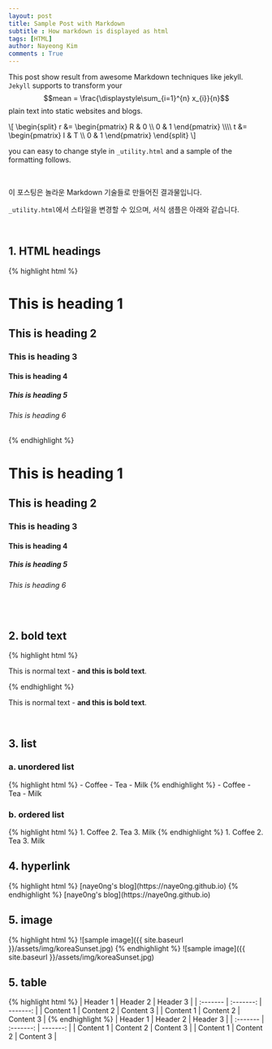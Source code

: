 ```yaml
---
layout: post
title: Sample Post with Markdown
subtitle : How markdown is displayed as html
tags: [HTML]
author: Nayeong Kim
comments : True
---
```


This post show result from awesome Markdown techniques like jekyll. 
`Jekyll` supports to transform your $$mean = \frac{\displaystyle\sum_{i=1}^{n} x_{i}}{n}$$ plain text into static websites and blogs. 

\\[
\begin{split}
r &= \begin{pmatrix} R & 0 \\\\ 0 & 1 \end{pmatrix} \\\\\\\\
t &= \begin{pmatrix} I & T \\\\ 0 & 1 \end{pmatrix}
\end{split}
\\]

you can easy to change style in `_utility.html` and a sample of the formatting follows.

<br>

이 포스팅은 놀라운 Markdown 기술들로 만들어진 결과물입니다.

`_utility.html`에서 스타일을 변경할 수 있으며, 서식 샘플은 아래와 같습니다.

<br>

<h2>1. HTML headings</h2>
{% highlight html %}
<h1>This is heading 1</h1>
<h2>This is heading 2</h2>
<h3>This is heading 3</h3>
<h4>This is heading 4</h4>
<h5>This is heading 5</h5>
<h6>This is heading 6</h6>
{% endhighlight %}
<h1>This is heading 1</h1>
<h2>This is heading 2</h2>
<h3>This is heading 3</h3>
<h4>This is heading 4</h4>
<h5>This is heading 5</h5>
<h6>This is heading 6</h6>

<br>

<h2>2. bold text</h2>
{% highlight html %}
<p>This is normal text - <b>and this is bold text</b>.</p>
{% endhighlight %}
<p>This is normal text - <b>and this is bold text</b>.</p>

<br>

<h2>3. list</h2>
<h3>a. unordered list</h3>
{% highlight html %}
- Coffee
- Tea
- Milk
{% endhighlight %}
- Coffee
- Tea
- Milk

<h3>b. ordered list</h3>
{% highlight html %}
1. Coffee
2. Tea
3. Milk
{% endhighlight %}
1. Coffee
2. Tea
3. Milk

<br>

<h2>4. hyperlink</h2>
{% highlight html %}
[naye0ng's blog](https://naye0ng.github.io)
{% endhighlight %}
[naye0ng's blog](https://naye0ng.github.io)

<br>

<h2>5. image</h2>
{% highlight html %}
![sample image]({{ site.baseurl }}/assets/img/koreaSunset.jpg)
{% endhighlight %}
![sample image]({{ site.baseurl }}/assets/img/koreaSunset.jpg)

<br>

<h2>5. table</h2>
{% highlight html %}
| Header 1  | Header 2 | Header 3 |
| :------- | :-------: | -------: |
| Content 1  | Content 2 | Content 3 |
| Content 1  | Content 2 | Content 3 |
{% endhighlight %}
| Header 1  | Header 2 | Header 3 |
| :------- | :-------: | -------: |
| Content 1 | Content 2 | Content 3 |
| Content 1 | Content 2 | Content 3 |
